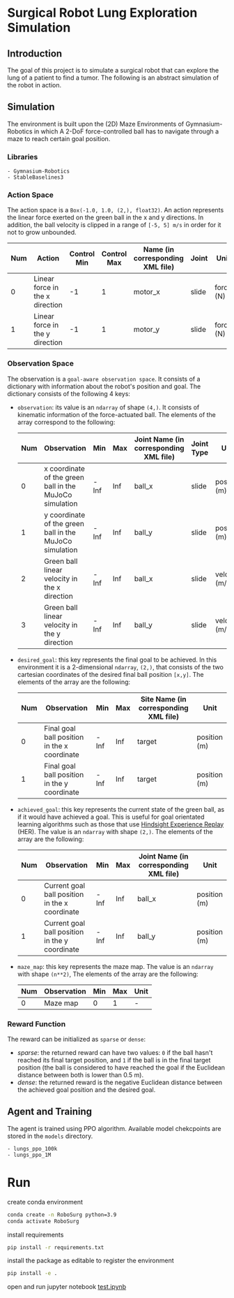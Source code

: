 # Surgical Robot Lung Exploration Simulation

## Introduction
The goal of this project is to simulate a surgical robot that can explore the lung of a patient to find a tumor.
The following is an abstract simulation of the robot in action.

## Simulation
The environment is built upon the (2D) Maze Environments of Gymnasium-Robotics in which A 2-DoF force-controlled ball has to navigate through a maze to reach certain goal position.
### Libraries
    - Gymnasium-Robotics
    - StableBaselines3

### Action Space

The action space is a `Box(-1.0, 1.0, (2,), float32)`. An action represents the linear force exerted on the green ball in the x and y directions.
In addition, the ball velocity is clipped in a range of `[-5, 5] m/s` in order for it not to grow unbounded.

| Num | Action                          | Control Min | Control Max | Name (in corresponding XML file)| Joint | Unit     |
| --- | --------------------------------| ----------- | ----------- | --------------------------------| ----- | ---------|
| 0   | Linear force in the x direction | -1          | 1           | motor_x                         | slide | force (N)|
| 1   | Linear force in the y direction | -1          | 1           | motor_y                         | slide | force (N)|

### Observation Space


The observation is a `goal-aware observation space`. It consists of a dictionary with information about the robot's position and goal. The dictionary consists of the following 4 keys:

* `observation`: its value is an `ndarray` of shape `(4,)`. It consists of kinematic information of the force-actuated ball. The elements of the array correspond to the following:

    | Num | Observation                                              | Min    | Max    | Joint Name (in corresponding XML file) |Joint Type| Unit          |
    |-----|--------------------------------------------------------- |--------|--------|----------------------------------------|----------|---------------|
    | 0   | x coordinate of the green ball in the MuJoCo simulation  | -Inf   | Inf    | ball_x                                 | slide    | position (m)  |
    | 1   | y coordinate of the green ball in the MuJoCo simulation  | -Inf   | Inf    | ball_y                                 | slide    | position (m)  |
    | 2   | Green ball linear velocity in the x direction            | -Inf   | Inf    | ball_x                                 | slide    | velocity (m/s)|
    | 3   | Green ball linear velocity in the y direction            | -Inf   | Inf    | ball_y                                 | slide    | velocity (m/s)|

* `desired_goal`: this key represents the final goal to be achieved. In this environment it is a 2-dimensional `ndarray`, `(2,)`, that consists of the two cartesian coordinates of the desired final ball position `[x,y]`. The elements of the array are the following:

    | Num | Observation                                  | Min    | Max    | Site Name (in corresponding XML file) |Unit          |
    |-----|----------------------------------------------|--------|--------|---------------------------------------|--------------|
    | 0   | Final goal ball position in the x coordinate | -Inf   | Inf    | target                                | position (m) |
    | 1   | Final goal ball position in the y coordinate | -Inf   | Inf    | target                                | position (m) |

* `achieved_goal`: this key represents the current state of the green ball, as if it would have achieved a goal. This is useful for goal orientated learning algorithms such as those that use [Hindsight Experience Replay](https://arxiv.org/abs/1707.01495) (HER).
    The value is an `ndarray` with shape `(2,)`. The elements of the array are the following:

    | Num | Observation                                    | Min    | Max    | Joint Name (in corresponding XML file) |Unit         |
    |-----|------------------------------------------------|--------|--------|---------------------------------------|--------------|
    | 0   | Current goal ball position in the x coordinate | -Inf   | Inf    | ball_x                                | position (m) |
    | 1   | Current goal ball position in the y coordinate | -Inf   | Inf    | ball_y                                | position (m) |

* `maze_map`: this key represents the maze map. The value is an `ndarray` with shape `(n**2)`, The elements of the array are the following:

    | Num | Observation | Min | Max | Unit |
    |-----|-------------|-----|-----|------|
    | 0   | Maze map    | 0   | 1   | -    |

### Reward Function

The reward can be initialized as `sparse` or `dense`:
- *sparse*: the returned reward can have two values: `0` if the ball hasn't reached its final target position, and `1` if the ball is in the final target position (the ball is considered to have reached the goal if the Euclidean distance between both is lower than 0.5 m).
- *dense*: the returned reward is the negative Euclidean distance between the achieved goal position and the desired goal.

## Agent and Training

The agent is trained using PPO algorithm.
Available model chekcpoints are stored in the `models` directory.
    
    - lungs_ppo_100k
    - lungs_ppo_1M


# Run

create conda environment
```bash
conda create -n RoboSurg python=3.9
conda activate RoboSurg
```
install requirements
```bash
pip install -r requirements.txt
```
install the package as editable to register the environment
```bash
pip install -e .
```

open and run jupyter notebook [test.ipynb](./test.ipynb)
